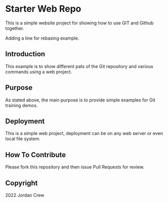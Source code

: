 # Starter Web Repo

This is a simple website project for showing how to use GIT and Github together. 

Adding a line for rebasing example. 

## Introduction

This example is to show different pats of the Git repository and various commands using a web project.

## Purpose

As stated above, the main purpose is to provide simple examples for Git training demos. 

## Deployment

This is a simple web project, deployment can be on any web server or even local file system. 

## How To Contribute

Please fork this repository and then issue Pull Requests for review. 

## Copyright

2022 Jordan Crew

